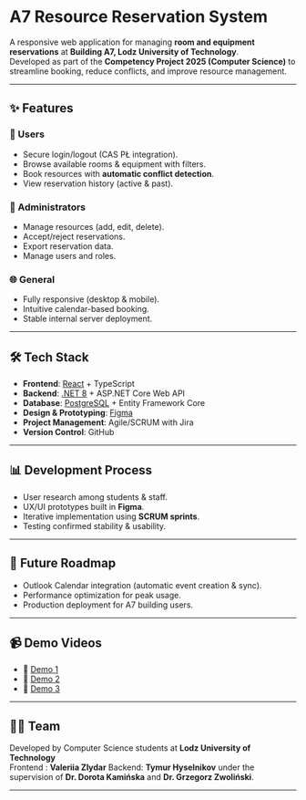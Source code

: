 # A7 Resource Reservation System

A responsive web application for managing **room and equipment reservations** at **Building A7, Lodz University of Technology**.  
Developed as part of the **Competency Project 2025 (Computer Science)** to streamline booking, reduce conflicts, and improve resource management.

---

## ✨ Features

### 👤 Users
- Secure login/logout (CAS PŁ integration).
- Browse available rooms & equipment with filters.
- Book resources with **automatic conflict detection**.
- View reservation history (active & past).

### 🔑 Administrators
- Manage resources (add, edit, delete).
- Accept/reject reservations.
- Export reservation data.
- Manage users and roles.

### 🌐 General
- Fully responsive (desktop & mobile).
- Intuitive calendar-based booking.
- Stable internal server deployment.

---

## 🛠️ Tech Stack

- **Frontend**: [React](https://react.dev/) + TypeScript  
- **Backend**: [.NET 8](https://learn.microsoft.com/en-us/aspnet/core/introduction-to-aspnet-core) + ASP.NET Core Web API  
- **Database**: [PostgreSQL](https://www.postgresql.org/) + Entity Framework Core  
- **Design & Prototyping**: [Figma](https://www.figma.com/)  
- **Project Management**: Agile/SCRUM with Jira  
- **Version Control**: GitHub  

---

## 📊 Development Process

- User research among students & staff.  
- UX/UI prototypes built in **Figma**.  
- Iterative implementation using **SCRUM sprints**.  
- Testing confirmed stability & usability.  

---

## 🔮 Future Roadmap

- Outlook Calendar integration (automatic event creation & sync).  
- Performance optimization for peak usage.  
- Production deployment for A7 building users.  

---

## 📹 Demo Videos

- 🎥 [Demo 1](https://youtu.be/KKyhZLhucr4)  
- 🎥 [Demo 2](https://youtu.be/bColmrIamxE)  
- 🎥 [Demo 3](https://youtu.be/n_QNKVnqkMc)  

---

## 👨‍💻 Team

Developed by Computer Science students at **Lodz University of Technology**  
Frontend : **Valeriia Zlydar**
Backend: **Tymur Hyselnikov**
under the supervision of **Dr. Dorota Kamińska** and **Dr. Grzegorz Zwoliński**.

---

